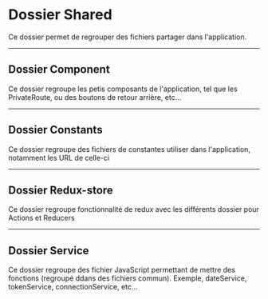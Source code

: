 # Dossier Shared

Ce dossier permet de regrouper des fichiers partager dans l'application.

---

## Dossier Component

Ce dossier regroupe les petis composants de l'application, tel que les PrivateRoute, ou des boutons de retour arrière, etc...

---

## Dossier Constants

Ce dossier regroupe des fichiers de constantes utiliser dans l'application, notamment les URL de celle-ci

---

## Dossier Redux-store

Ce dossier regroupe fonctionnalité de redux avec les différents dossier pour Actions et Reducers

---

## Dossier Service

Ce dossier regroupe des fichier JavaScript permettant de mettre des fonctions (regroupé ddans des fichiers commun).
Exemple, dateService, tokenService, connectionService, etc...
